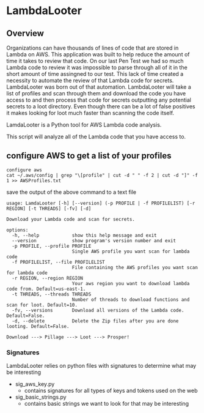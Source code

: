# LambdaLooter

## Overview
Organizations can have thousands of lines of code that are stored in Lambda on AWS.  This application was built to help reduce the amount of time it takes to review that code.  On our last Pen Test we had so much Lambda code to review it was impossible to parse through all of it in the short amount of time assingned to our test.  This lack of time created a necessity to automate the review of that Lambda code for secrets.  LambdaLooter was born out of that automation.  LambdaLooter will take a list of profiles and scan through them and download the code you have access to and then process that code for secrets outputting any potential secrets to a loot directory.  Even though there can be a lot of false positives it makes looking for loot much faster than scanning the code itself.

LamdaLooter is a Python tool for AWS Lambda code analysis.

This script will analyze all of the Lambda code that you have access to.

## configure AWS to get a list of your profiles
```
configure aws
cat ~/.aws/config | grep "\[profile" | cut -d " " -f 2 | cut -d "]" -f 1 >> AWSProfiles.txt
```
save the output of the above command to a text file

```
usage: LamdaLooter [-h] [--version] (-p PROFILE | -f PROFILELIST) [-r REGION] [-t THREADS] [-fv] [-d]

Download your Lambda code and scan for secrets.

options:
  -h, --help            show this help message and exit
  --version             show program's version number and exit
  -p PROFILE, --profile PROFILE
                        Single AWS profile you want scan for lambda code
  -f PROFILELIST, --file PROFILELIST
                        File containing the AWS profiles you want scan for lambda code
  -r REGION, --region REGION
                        Your aws region you want to download lambda code from. Default=us-east-1.
  -t THREADS, --threads THREADS
                        Number of threads to download functions and scan for loot. Default=10.
  -fv, --versions       Download all versions of the Lambda code. Default=False.
  -d, --delete          Delete the Zip files after you are done looting. Default=False.

Download ---> Pillage ---> Loot ---> Prosper!
```
### Signatures
LambdaLooter relies on python files with signatures to determine what may be interesting
* sig_aws_key.py
    * contains signatures for all types of keys and tokens used on the web
* sig_basic_strings.py
    * contains basic strings we want to look for that may be interesting



